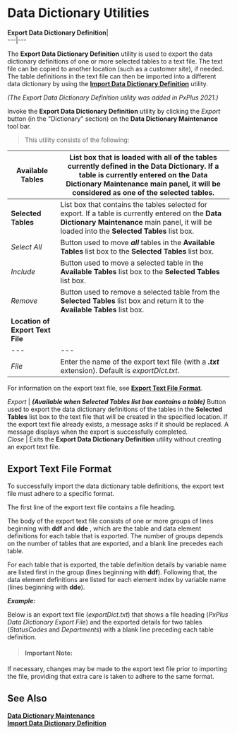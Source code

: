 # Data Dictionary Utilities  
  
**Export Data Dictionary Definition**|   
---|---  
  
The **Export Data Dictionary Definition** utility is used to export the data dictionary definitions of one or more selected tables to a text file. The text file can be copied to another location (such as a customer site), if needed. The table definitions in the text file can then be imported into a different data dictionary by using the **[Import Data Dictionary Definition](Import%20Definition.md)** utility.

_(The Export Data Dictionary Definition utility was added in PxPlus 2021.)_

Invoke the **Export Data Dictionary Definition** utility by clicking the _Export_ button (in the "Dictionary" section) on the **Data Dictionary Maintenance** tool bar.

> This utility consists of the following:

**Available Tables** |  List box that is loaded with all of the tables currently defined in the Data Dictionary. If a table is currently entered on the **Data Dictionary Maintenance** main panel, it will be considered as one of the selected tables.  
---|---  
**Selected Tables** |  List box that contains the tables selected for export. If a table is currently entered on the **Data Dictionary Maintenance** main panel, it will be loaded into the **Selected Tables** list box.  
_Select All_ |  Button used to move **_all_** tables in the **Available Tables** list box to the **Selected Tables** list box.  
_Include_ |  Button used to move a selected table in the **Available Tables** list box to the **Selected Tables** list box.  
_Remove_ |  Button used to remove a selected table from the **Selected Tables** list box and return it to the **Available Tables** list box.  
**Location of Export Text File** |  |  _Directory_ |  Enter the directory that will store the export text file or click the Query button to specify a directory. Default is the current working directory.  
---|---  
_File_ |  Enter the name of the export text file (with a **_.txt_** extension). Default is _exportDict.txt_.  
  
For information on the export text file, see **[Export Text File Format](Export%20Definition.htm#Mark1)**.  
  
_Export_ |  **_(Available when Selected Tables list box contains a table)_** Button used to export the data dictionary definitions of the tables in the **Selected Tables** list box to the text file that will be created in the specified location. If the export text file already exists, a message asks if it should be replaced. A message displays when the export is successfully completed.  
_Close_ |  Exits the **Export Data Dictionary Definition** utility without creating an export text file.  
  
##  Export Text File Format

To successfully import the data dictionary table definitions, the export text file must adhere to a specific format.

The first line of the export text file contains a file heading.

The body of the export text file consists of one or more groups of lines beginning with **ddf** and **dde** , which are the table and data element definitions for each table that is exported. The number of groups depends on the number of tables that are exported, and a blank line precedes each table.

For each table that is exported, the table definition details by variable name are listed first in the group (lines beginning with **ddf**). Following that, the data element definitions are listed for each element index by variable name (lines beginning with **dde**).

**_Example:_**

Below is an export text file (_exportDict.txt_) that shows a file heading (_*PxPlus Data Dictionary Export File*_) and the exported details for two tables (_StatusCodes_ and _Departments_) with a blank line preceding each table definition.

> #### **Important Note:**  
If necessary, changes may be made to the export text file prior to importing the file, providing that extra care is taken to adhere to the same format.

## See Also

**[Data Dictionary Maintenance](../Data%20Dictionary%20Maintenance/Overview.md)**  
**[Import Data Dictionary Definition](Import%20Definition.md)**
